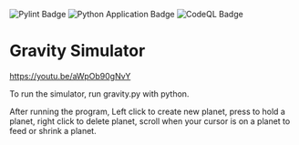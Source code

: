 ![Pylint Badge](https://github.com/gecitemre/gravity/actions/workflows/pylint.yml/badge.svg)
![Python Application Badge](https://github.com/gecitemre/gravity/actions/workflows/python-app.yml/badge.svg)
![CodeQL Badge](https://github.com/gecitemre/gravity/actions/workflows/codeql.yml/badge.svg)

# Gravity Simulator

https://youtu.be/aWpOb90gNvY

To run the simulator, run gravity.py with python.

After running the program, Left click to create new planet, press to hold a planet, right click to delete planet, scroll when your cursor is on a planet to feed or shrink a planet.
